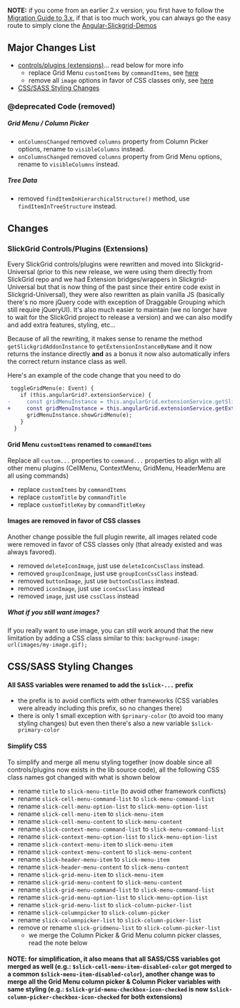 **NOTE:** if you come from an earlier 2.x version, you first have to follow the [Migration Guide to 3.x](https://github.com/ghiscoding/angular-slickgrid/wiki/Migration-to-3.x), if that is too much work, you can always go the easy route to simply clone the [Angular-Slickgrid-Demos](https://github.com/ghiscoding/angular-slickgrid-demos)

## Major Changes List
- [controls/plugins (extensions)](#slickgrid-controlsplugins-extensions)... read below for more info
  - replace Grid Menu `customItems` by `commandItems`, see [here](#grid-menu-customitems-renamed-to-commanditems)
  - remove all `image` options in favor of CSS classes only, see [here](#images-are-removed-in-favor-of-css-classes)
- [CSS/SASS Styling Changes](#csssass-styling-changes)


### @deprecated Code (removed)
##### Grid Menu / Column Picker
- `onColumnsChanged` removed `columns` property from Column Picker options, rename to `visibleColumns` instead.
- `onColumnsChanged` removed `columns` property from Grid Menu options, rename to `visibleColumns` instead.
##### Tree Data
- removed `findItemInHierarchicalStructure()` method, use `findItemInTreeStructure` instead.

## Changes

### SlickGrid Controls/Plugins (Extensions)
Every SlickGrid controls/plugins were rewritten and moved into Slickgrid-Universal (prior to this new release, we were using them directly from SlickGrid repo and we had Extension bridges/wrappers in Slickgrid-Universal but that is now thing of the past since their entire code exist in Slickgrid-Universal), they were also rewritten as plain vanilla JS (basically there's no more jQuery code with exception of Draggable Grouping which still require jQueryUI). It's also much easier to maintain (we no longer have to wait for the SlickGrid project to release a version) and we can also modify and add extra features, styling, etc...

Because of all the rewriting, it makes sense to rename the method `getSlickgridAddonInstance` to `getExtensionInstanceByName` and it now returns the instance directly **and** as a bonus it now also automatically infers the correct return instance class as well.

Here's an example of the code change that you need to do
```diff
 toggleGridMenu(e: Event) {
    if (this.angularGrid?.extensionService) {
-     const gridMenuInstance = this.angularGrid.extensionService.getSlickgridAddonInstance(ExtensionName.gridMenu); // return type was `any`
+     const gridMenuInstance = this.angularGrid.extensionService.getExtensionInstanceByName(ExtensionName.gridMenu); // return type now infers `SlickGridMenu` instance
      gridMenuInstance.showGridMenu(e);
    }
  }

```

#### Grid Menu `customItems` renamed to `commandItems`
Replace all `custom...` properties to `command...` properties to align with all other menu plugins (CellMenu, ContextMenu, GridMenu, HeaderMenu are all using commands)
- replace `customItems` by `commandItems`
- replace `customTitle` by `commandTitle`
- replace `customTitleKey` by `commandTitleKey`

#### Images are removed in favor of CSS classes
Another change possible the full plugin rewrite, all images related code were removed in favor of CSS classes only (that already existed and was always favored).

- removed `deleteIconImage`, just use `deleteIconCssClass` instead.
- removed `groupIconImage`, just use `groupIconCssClass` instead.
- removed `buttonImage`, just use `buttonCssClass` instead.
- removed `iconImage`, just use `iconCssClass` instead
- removed `image`, just use `cssClass` instead

##### What if you still want images?
If you really want to use image, you can still work around that the new limitation by adding a CSS class similar to this:
`background-image: url(images/my-image.gif);`

## CSS/SASS Styling Changes
#### All SASS variables were renamed to add the `$slick-...` prefix
- the prefix is to avoid conflicts with other frameworks (CSS variables were already including this prefix, so no changes there)
- there is only 1 small exception with `$primary-color` (to avoid too many styling changes) but even then there's also a new variable `$slick-primary-color`

#### Simplify CSS
To simplify and merge all menu styling together (now doable since all controls/plugins now exists in the lib source code), all the following CSS class names got changed with what is shown below
- rename `title` to `slick-menu-title` (to avoid other framework conflicts)
- rename `slick-cell-menu-command-list` to `slick-menu-command-list`
- rename `slick-cell-menu-option-list` to `slick-menu-option-list`
- rename `slick-cell-menu-item` to `slick-menu-item`
- rename `slick-cell-menu-content` to `slick-menu-content`
- rename `slick-context-menu-command-list` to `slick-menu-command-list`
- rename `slick-context-menu-option-list` to `slick-menu-option-list`
- rename `slick-context-menu-item` to `slick-menu-item`
- rename `slick-context-menu-content` to `slick-menu-content`
- rename `slick-header-menu-item` to `slick-menu-item`
- rename `slick-header-menu-content` to `slick-menu-content`
- rename `slick-grid-menu-item` to `slick-menu-item`
- rename `slick-grid-menu-content` to `slick-menu-content`
- rename `slick-grid-menu-command-list` to `slick-menu-command-list`
- rename `slick-grid-menu-option-list` to `slick-menu-option-list`
- rename `slick-grid-menu-list` to `slick-column-picker-list`
- rename `slick-columnpicker` to `slick-column-picker`
- rename `slick-columnpicker-list` to `slick-column-picker-list`
- remove or rename `slick-gridmenu-list` to `slick-column-picker-list`
   - we merge the Column Picker & Grid Menu column picker classes, read the note below

#### NOTE: for simplification, it also means that all SASS/CSS variables got merged as well (e.g.: `$slick-cell-menu-item-disabled-color` got merged to a common `$slick-menu-item-disabled-color`), another change was to merge all the Grid Menu column picker & Column Picker variables with same styling (e.g.: `$slick-grid-menu-checkbox-icon-checked` is now `$slick-column-picker-checkbox-icon-checked` for both extensions)